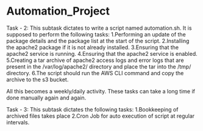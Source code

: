 # Automation_Project
Task - 2: This subtask dictates to write a script named automation.sh.
It is supposed to perform the following tasks:
1.Performing an update of the package details and the package list at the start of the script.
2.Installing the apache2 package if it is not already installed. 
3.Ensuring that the apache2 service is running. 
4.Ensuring that the apache2 service is enabled. 
5.Creating a tar archive of apache2 access logs and error logs that are present in the /var/log/apache2/ directory and place the tar into the /tmp/ directory. 
6.The script should run the AWS CLI command and copy the archive to the s3 bucket. 

All this becomes a weekly/daily activity. These tasks can take a long time if done manually again and again. 

Task - 3: This subtask dictates the following tasks:
1.Bookkeeping of archived files takes place 
2.Cron Job for auto execution of script at regular intervals.
